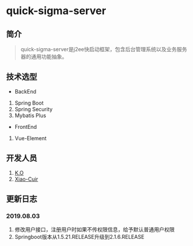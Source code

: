 # quick-sigma-server

## 简介

> quick-sigma-server是j2ee快启动框架，包含后台管理系统以及业务服务器的通用功能抽象。

## 技术选型

- BackEnd
1. Spring Boot
2. Spring Security
3. Mybatis Plus

- FrontEnd
1. Vue-Element

## 开发人员

1. [K.O](https://github.com/sigmako)
2. [Xiao-Cuir](https://github.com/Xiao-Cuir)

## 更新日志

### 2019.08.03

1. 修改用户接口，注册用户时如果不传权限信息，给予默认普通用户权限
2. Springboot版本从1.5.21.RELEASE升级到2.1.6.RELEASE
